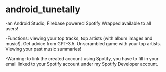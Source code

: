 # android_tunetally
-an Android Studio, Firebase powered Spotify Wrapped available to all users!

-Functions: viewing your top tracks, top artists (with album images and music!). Get advice from GPT-3.5. Unscrambled game with your top artists. Viewing your past music summaries!

-Warning: to link the created account using Spotify, you have to fill in your email linked to your Spotify account under my Spotify Developer account.
